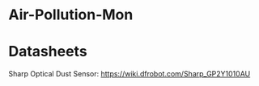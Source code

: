 # Air-Pollution-Mon

# Datasheets
Sharp Optical Dust Sensor: https://wiki.dfrobot.com/Sharp_GP2Y1010AU
